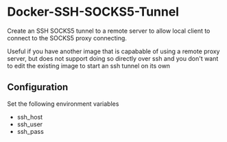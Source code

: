 # Docker-SSH-SOCKS5-Tunnel

Create an SSH SOCKS5 tunnel to a remote server to allow local client to connect to the SOCKS5 proxy connecting.

Useful if you have another image that is capabable of using a remote proxy server, but does not support doing so directly over ssh and you don't want to edit the existing image to start an ssh tunnel on its own

## Configuration
Set the following environment variables

- ssh_host
- ssh_user
- ssh_pass
